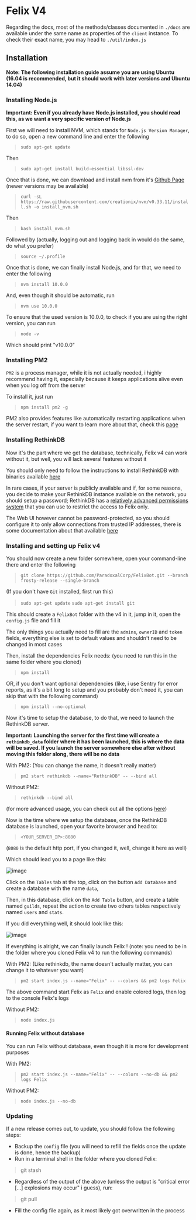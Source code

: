 # Felix V4

Regarding the docs, most of the methods/classes documented in `./docs` are available under the same name as properties of the `client` instance.
To check their exact name, you may head to `./util/index.js`

## Installation

**Note: The following installation guide assume you are using Ubuntu (16.04 is recommended, but it should work with later versions and Ubuntu 14.04)**

### Installing Node.js

**Important: Even if you already have Node.js installed, you should read this, as we want a very specific version of Node.js**

First we will need to install NVM, which stands for `Node.js Version Manager`,  to do so, open a new command line and enter the following

> `sudo apt-get update`

Then 

> `sudo apt-get install build-essential libssl-dev`

Once that is done, we can download and install nvm from it's [Github Page](https://github.com/creationix/nvm/releases) (newer versions may be available)

> `curl -sL https://raw.githubusercontent.com/creationix/nvm/v0.33.11/install.sh -o install_nvm.sh`

Then

> `bash install_nvm.sh`

Followed by (actually, logging out and logging back in would do the same, do what you prefer)

> `source ~/.profile`

Once that is done, we can finally install Node.js, and for that, we need to enter the following

> `nvm install 10.0.0`

And, even though it should be automatic, run

> `nvm use 10.0.0`

To ensure that the used version is 10.0.0, to check if you are using the right version, you can run

> `node -v`

Which should print "v10.0.0" 

### Installing PM2

`PM2` is a process manager, while it is not actually needed, i highly recommend having it, especially because it keeps applications alive even when you log 
off from the server

To install it, just run 

> `npm install pm2 -g`

PM2 also provides features like automatically restarting applications when the server restart, if you want to learn more about that, check this [page](https://www.npmjs.com/package/pm2#startup-script-generation)

### Installing RethinkDB

Now it's the part where we get the database, technically, Felix v4 can work without it, but well, you will lack several features without it

You should only need to follow the instructions to install RethinkDB with binaries available [here](https://rethinkdb.com/docs/install/ubuntu/)

In rare cases, if your server is publicly available and if, for some reasons, you decide to make your RethinkDB instance available on the network, 
you should setup a password; RethinkDB has a [relatively advanced permissions system](https://www.rethinkdb.com/docs/permissions-and-accounts/) that you can 
use to restrict the access to Felix only. 

The Web UI however cannot be password-protected, so you should configure it to only allow connections from trusted IP addresses, there is some documentation about that available [here](https://www.rethinkdb.com/docs/security/#binding-the-web-interface-port)

### Installing and setting up Felix v4

You should now create a new folder somewhere, open your command-line there and enter the following

> `git clone https://github.com/ParadoxalCorp/FelixBot.git --branch frosty-release --single-branch`

(If you don't have `Git` installed, first run this)

> `sudo apt-get update`
> `sudo apt-get install git`

This should create a `FelixBot` folder with the v4 in it, jump in it, open the `config.js` file and fill it

The only things you actually need to fill are the `admins`, `ownerID` and `token` fields, everything else is set to default values and shouldn't need
to be changed in most cases

Then, install the dependencies Felix needs: (you need to run this in the same folder where you cloned)

> `npm install`

OR, if you don't want optional dependencies (like, i use Sentry for error reports, as it's a bit long to setup and you probably don't need it, you can skip that with the following command)

> `npm install --no-optional` 

Now it's time to setup the database, to do that, we need to launch the RethinkDB server.

**Important: Launching the server for the first time will create a `rethinkdb_data` folder where it has been launched, this is where the data will be saved. 
If you launch the server somewhere else after without moving this folder along, there will be no data**

With PM2: (You can change the name, it doesn't really matter)

> `pm2 start rethinkdb --name="RethinkDB" -- --bind all`

Without PM2:

> `rethinkdb --bind all`

(for more advanced usage, you can check out all the options [here](https://www.rethinkdb.com/docs/start-a-server/#starting-the-server))

Now is the time where we setup the database, once the RethinkDB database is launched, open your favorite browser and head to:

> `<YOUR_SERVER_IP>:8080` 

(`8080` is the default http port, if you changed it, well, change it here as well)

Which should lead you to a page like this:

![image](https://cdn.discordapp.com/attachments/356224772184735756/444142362072055828/unknown.png)

Click on the `Tables` tab at the top, click on the button `Add Database` and create a database with the name `data`,

Then, in this database, click on the `Add Table` button, and create a table named `guilds`, repeat the action to create two others tables
respectively named `users` and `stats`.

If you did everything well, it should look like this:

![image](https://cdn.discordapp.com/attachments/356224772184735756/444143113720823809/unknown.png)

If everything is alright, we can finally launch Felix ! (note: you need to be in the folder where you cloned Felix v4 to run the following commands)

With PM2: (Like rethinkdb, the name doesn't actually matter, you can change it to whatever you want)

> `pm2 start index.js --name="Felix" -- --colors && pm2 logs Felix`

The above command start Felix as `Felix` and enable colored logs, then log to the console Felix's logs

Without PM2:

> `node index.js`

#### Running Felix without database

You can run Felix without database, even though it is more for development purposes 

With PM2:

> `pm2 start index.js --name="Felix" -- --colors --no-db && pm2 logs Felix`

Without PM2:

> `node index.js --no-db`

### Updating 

If a new release comes out, to update, you should follow the following steps:

* Backup the `config` file (you will need to refill the fields once the update is done, hence the backup)
* Run in a terminal shell in the folder where you cloned Felix: 
> git stash
* Regardless of the output of the above (unless the output is "critical error [...] explosions may occur" i guess), run:
> git pull
* Fill the config file again, as it most likely got overwritten in the process



